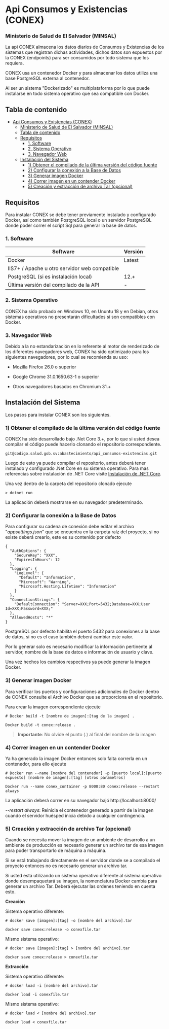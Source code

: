 # Api Consumos y Existencias (CONEX)
### Ministerio de Salud de El Salvador (MINSAL)

La api CONEX almacena los datos diarios de Consumos y Existencias de los sistemas que registran dichas actividades, dichos datos son expuestos por la CONEX (endpoints) para ser consumidos por todo sistema que los requiera.

CONEX usa un contenedor Docker y para almacenar los datos utiliza una base PostgreSQL externa al contenedor. 

Al ser un sistema "Dockerizado" es multiplataforma por lo que puede instalarse en todo sistema operativo que sea compatible con Docker.



## Tabla de contenido

- [Api Consumos y Existencias (CONEX)](#api-consumos-y-existencias-conex)
    - [Ministerio de Salud de El Salvador (MINSAL)](#ministerio-de-salud-de-el-salvador-minsal)
  - [Tabla de contenido](#tabla-de-contenido)
  - [Requisitos](#requisitos)
    - [1. Software](#1-software)
    - [2. Sistema Operativo](#2-sistema-operativo)
    - [3. Navegador Web](#3-navegador-web)
  - [Instalación del Sistema](#instalaci%c3%b3n-del-sistema)
    - [1) Obtener el compilado de la última versión del código fuente](#1-obtener-el-compilado-de-la-%c3%baltima-versi%c3%b3n-del-c%c3%b3digo-fuente)
    - [2) Configurar la conexión a la Base de Datos](#2-configurar-la-conexi%c3%b3n-a-la-base-de-datos)
    - [3) Generar imagen Docker](#3-generar-imagen-docker)
    - [4) Correr imagen en un contender Docker](#4-correr-imagen-en-un-contender-docker)
    - [5) Creación y extracción de archivo Tar (opcional)](#5-creaci%c3%b3n-y-extracci%c3%b3n-de-archivo-tar-opcional)



## Requisitos

Para instalar CONEX se debe tener previamente instalado y configurado Docker, así como también PostgreSQL local o un servidor PostgreSQL donde poder correr el script Sql para generar la base de datos.



### 1. Software

| Software                                   | Versión     |
| ------------------------------------------ | ----------- |
| Docker                                     | Latest |
| IIS7+ / Apache u otro servidor web compatible |  |
| PostgreSQL (si es instalación local)       | 12.+      |
| Última versión del compilado de la API | -       |




### 2. Sistema Operativo

CONEX ha sido probado en Windows 10, en Ununtu 18 y en Debian, otros sistemas operativos no presentarán dificultades si son compatibles con Docker.



### 3. Navegador Web

Debido a la no estandarización en lo referente al motor de renderizado de los diferentes navegadores web, CONEX ha sido optimizado para los siguientes navegadores, por lo cual se recomienda su uso:

- Mozilla Firefox 26.0 o superior

- Google Chrome 31.0.1650.63-1 o superior

- Otros navegadores basados en Chromium 31.+

  

Instalación del Sistema
------------------------

Los pasos para instalar CONEX son los siguientes.

### 1) Obtener el compilado de la última versión del código fuente

CONEX ha sido desarrollado bajo .Net Core 3.+, por lo que si usted desea compilar el código puede hacerlo clonando el repositorio correspondiente.

    git@codigo.salud.gob.sv:abastecimiento/api_consumos-existencias.git

Luego de esto ya puede compilar el repositorio, antes deberá tener instalado y configurado .Net Core en su sistema operativo. Para mas referencias sobre instalación de .NET Core visite [Instalación de .NET Core](https://dotnet.microsoft.com/download).

Una vez dentro de la carpeta del repositorio clonado ejecute

```
> dotnet run
```

La aplicación deberá mostrarse en su navegador predeterminado.



### 2) Configurar la conexión a la Base de Datos

Para configurar su cadena de conexión debe editar el archivo "*appsettings.json*" que se encuentra en la carpeta raíz del proyecto, si no existe deberá crearlo, este es su contenido por defecto

    {
      "AuthOptions": {
        "SecureKey": "XXX",    
        "ExpiresInHours": 12
      },
      "Logging": {
        "LogLevel": {
          "Default": "Information",
          "Microsoft": "Warning",
          "Microsoft.Hosting.Lifetime": "Information"
        }
      },
      "ConnectionStrings": {
        "DefaultConnection": "Server=XXX;Port=5432;Database=XXX;User Id=XXX;Password=XXX;"
      },
      "AllowedHosts": "*"
    }

PostgreSQL por defecto habilita el puerto 5432 para conexiones a la base de datos, si no es el caso también deberá cambiar este valor.

Por lo generar solo es necesario modificar la información pertinente al servidor, nombre de la base de datos e información de usuario y clave.

Una vez hechos los cambios respectivos ya puede generar la imagen Docker.



### 3) Generar imagen Docker

Para verificar los puertos y configuraciones adicionales de Docker dentro de CONEX consulte el Archivo Docker que se proporciona en el repositorio.

Para crear la imagen correspondiente ejecute 

```
# Docker build -t [nombre de imagen]:[tag de la imagen] .

Docker build -t conex:release .
```

> **Importante**: No olvide el punto (.) al final del nombre de la imagen



### 4) Correr imagen en un contender Docker

Ya ha generado la imagen Docker entonces solo falta correrla en un contenedor, para ello ejecute

```
# Docker run --name [nombre del contenedor] -p [puerto local]:[puerto expuesto] [nombre de imagen]:[tag] [otros parametros]

Docker run --name conex_container -p 8000:80 conex:release --restart always
```

La aplicación deberá correr en su navegador bajó http://localhost:8000/ 

*--restart always*: Reinicia el contenedor generado a partir de la imagen cuando el servidor huésped inicia debido a cualquier contingencia.



### 5) Creación y extracción de archivo Tar (opcional)

Cuando se necesita mover la imagen de un ambiente de desarrollo a un ambiente de producción es necesario generar un archivo tar de esa imagen para poder transportarlo de máquina a máquina.

Si se está trabajando directamente en el servidor donde se a compilado el proyecto entonces no es necesario generar un archivo tar.

Si usted está utilizando un sistema operativo diferente al sistema operativo donde desempaquetará su imagen, la nomenclatura Docker cambia para generar un archivo Tar. Deberá ejecutar las ordenes teniendo en cuenta esto.

**Creación**

Sistema operativo diferente:

```
# docker save [imagen]:[tag] -o [nombre del archivo].tar

docker save conex:release -o conexfile.tar
```
Mismo sistema operativo:
```
# docker save [imagen]:[tag] > [nombre del archivo].tar

docker save conex:release > conexfile.tar
```

**Extracción**

Sistema operativo diferente:

```
# docker load -i [nombre del archivo].tar

docker load -i conexfile.tar
```

Mismo sistema operativo:

```
# docker load < [nombre del archivo].tar

docker load < conexfile.tar
```






